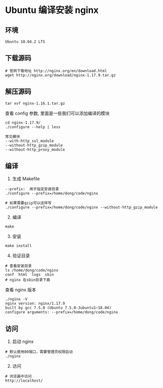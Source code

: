 # Ubuntu 编译安装 nginx

## 环境

```
Ubuntu 18.04.2 LTS
```

## 下载源码

```
# 官网下载地址 http://nginx.org/en/download.html
wget http://nginx.org/download/nginx-1.17.9.tar.gz
```

## 解压源码

```
tar xvf nginx-1.16.1.tar.gz
```

查看 config 参数, 里面是一些我们可以添加编译的模块

```
cd nginx-1.17.9/
./configure --help | less

常见模块
--with-http_ssl_module
--without-http_gzip_module
--without-http_proxy_module
```

## 编译

1.  生成 Makefile

```
--prefix:  用于指定安装目录
./configure --prefix=/home/dong/code/nginx

# 如果需要gzip可以这样写
./configure --prefix=/home/dong/code/nginx --without-http_gzip_module
```

2. 编译

```
make
```

3. 安装

```
make install
```

4. 验证目录

```
# 查看安装目录
ls /home/dong/code/nginx
conf  html  logs  sbin
# nginx 在sbin目录下面
```

查看 nginx 版本

```
./nginx -V
nginx version: nginx/1.17.9
built by gcc 7.5.0 (Ubuntu 7.5.0-3ubuntu1~18.04)
configure arguments: --prefix=/home/dong/code/nginx
```

## 访问

1.  启动 nginx

```
# 默认使用80端口，需要管理员权限启动
./nginx
```

2.  访问

```
# 浏览器中访问
http://localhost/
```
